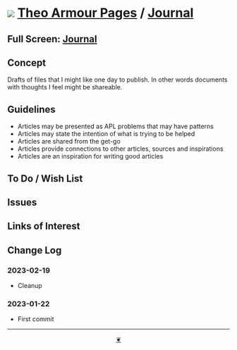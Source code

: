 # [![](https://pushme-pullyou.github.io/assets/svg/octicon.svg )](https://github.com/theo-armour/pages/ "Source code on GitHub" ) [Theo Armour Pages]( https://theo-armour.github.io/pages/ "2023-02-19" ) / [Journal]( https://theo-armour.github.io/pages/00-journal/ "2023-02-19" )


<!--@@@
<div class=iframe-resize ><iframe src=https://theo-armour.github.io/pages/00-journal/ height=100% width=100% ></iframe></div>
_"Journal" in a resizable window_
@@@-->

## Full Screen: [Journal]( https://theo-armour.github.io/pages/00-journal/ )


## Concept

Drafts of files that I might like one day to publish. In other words documents with thoughts I feel might be shareable.

## Guidelines

* Articles may be presented as APL problems that may have patterns
* Articles may state the intention of what is trying to be helped
* Articles are shared from the get-go
* Articles provide connections to other articles, sources and inspirations
* Articles are an inspiration for writing good articles


## To Do / Wish List


## Issues


## Links of Interest


## Change Log

### 2023-02-19

* Cleanup

### 2023-01-22

* First commit


***

<center title="Hello! Click me to go up to the top" ><a class=aDingbat href=javascript:window.scrollTo(0,0);> ❦ </a></center>

